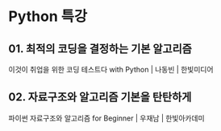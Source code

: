 # Python 특강

## 01. 최적의 코딩을 결정하는 기본 알고리즘

이것이 취업을 위한 코딩 테스트다 with Python | 나동빈 | 한빛미디어

## 02. 자료구조와 알고리즘 기본을 탄탄하게

파이썬 자료구조와 알고리즘 for Beginner | 우재남 | 한빛아카데미